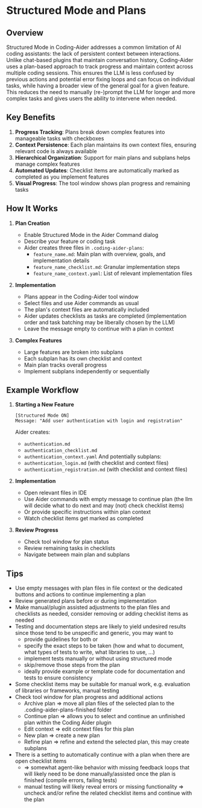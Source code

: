 # Structured Mode and Plans

## Overview

Structured Mode in Coding-Aider addresses a common limitation of AI coding assistants: the lack of persistent context between interactions. Unlike chat-based plugins that maintain conversation history, Coding-Aider uses a plan-based approach to track progress and maintain context across multiple coding sessions. 
This ensures the LLM is less confused by previous actions and potential error fixing loops and can focus on individual tasks, while having a broader view of the general goal for a given feature. 
This reduces the need to manually (re-)prompt the LLM for longer and more complex tasks and gives users the ability to intervene when needed.

## Key Benefits

1. **Progress Tracking**: Plans break down complex features into manageable tasks with checkboxes
2. **Context Persistence**: Each plan maintains its own context files, ensuring relevant code is always available
3. **Hierarchical Organization**: Support for main plans and subplans helps manage complex features
4. **Automated Updates**: Checklist items are automatically marked as completed as you implement features
5. **Visual Progress**: The tool window shows plan progress and remaining tasks

## How It Works

1. **Plan Creation**
   - Enable Structured Mode in the Aider Command dialog
   - Describe your feature or coding task
   - Aider creates three files in `.coding-aider-plans`:
     - `feature_name.md`: Main plan with overview, goals, and implementation details
     - `feature_name_checklist.md`: Granular implementation steps
     - `feature_name_context.yaml`: List of relevant implementation files

2. **Implementation**
   - Plans appear in the Coding-Aider tool window
   - Select files and use Aider commands as usual
   - The plan's context files are automatically included
   - Aider updates checklists as tasks are completed (implementation order and task batching may be liberally chosen by the LLM)
   - Leave the message empty to continue with a plan in context

3. **Complex Features**
   - Large features are broken into subplans
   - Each subplan has its own checklist and context
   - Main plan tracks overall progress
   - Implement subplans independently or sequentially

## Example Workflow

1. **Starting a New Feature**
   ```
   [Structured Mode ON]
   Message: "Add user authentication with login and registration"
   ```
   Aider creates:
   - `authentication.md`
   - `authentication_checklist.md`
   - `authentication_context.yaml`
   And potentially subplans:
   - `authentication_login.md` (with checklist and context files)
   - `authentication_registration.md` (with checklist and context files)

2. **Implementation**
   - Open relevant files in IDE
   - Use Aider commands with empty message to continue plan (the llm will decide what to do next and may (not) check checklist items)
   - Or provide specific instructions within plan context
   - Watch checklist items get marked as completed

3. **Review Progress**
   - Check tool window for plan status
   - Review remaining tasks in checklists
   - Navigate between main plan and subplans

## Tips

- Use empty messages with plan files in file context or the dedicated buttons and actions to continue implementing a plan
- Review generated plans before or during implementation
- Make manual/plugin assisted adjustments to the plan files and checklists as needed, consider removing or adding checklist items as needed
- Testing and documentation steps are likely to yield undesired results since those tend to be unspecific and generic, you may want to 
  - provide guidelines for both or 
  - specify the exact steps to be taken (how and what to document, what types of tests to write, what libraries to use, ...)
  - implement tests manually or without using structured mode
  - skip/remove those steps from the plan
  - ideally provide example or template code for documentation and tests to ensure consistency
- Some checklist items may be suitable for manual work, e.g. evaluation of libraries or frameworks, manual testing 
- Check tool window for plan progress and additional actions
   - Archive plan => move all plan files of the selected plan to the .coding-aider-plans-finished folder
   - Continue plan => allows you to select and continue an unfinished plan within the Coding Aider plugin
   - Edit context => edit context files for this plan
   - New plan => create a new plan
   - Refine plan => refine and extend the selected plan, this may create subplans
- There is a setting to automatically continue with a plan when there are open checklist items 
  - => somewhat agent-like behavior with missing feedback loops that will likely need to be done manually/assisted once the plan is finished (compile errors, failing tests)
  - manual testing will likely reveal errors or missing functionality => uncheck and/or refine the related checklist items and continue with the plan

